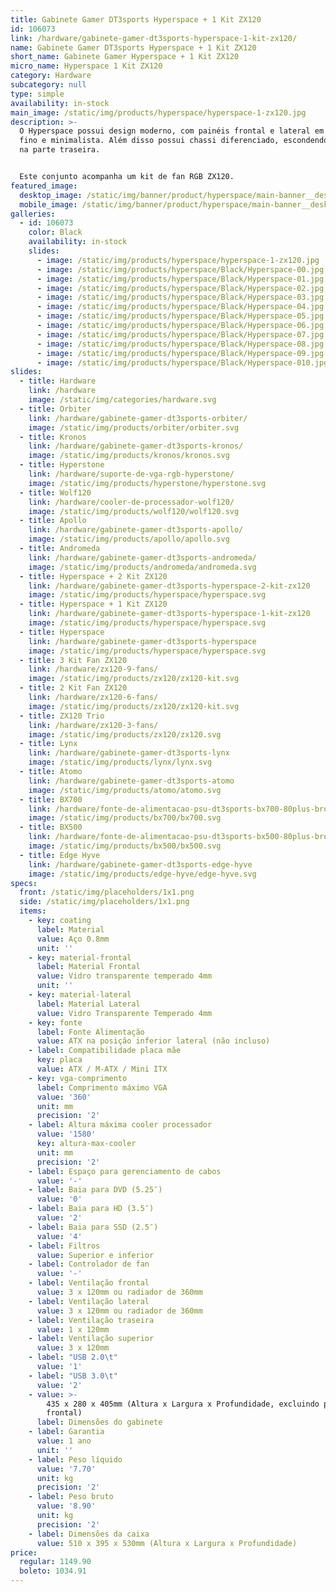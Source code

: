 ```yaml
---
title: Gabinete Gamer DT3sports Hyperspace + 1 Kit ZX120
id: 106073
link: /hardware/gabinete-gamer-dt3sports-hyperspace-1-kit-zx120/
name: Gabinete Gamer DT3sports Hyperspace + 1 Kit ZX120
short_name: Gabinete Gamer Hyperspace + 1 Kit ZX120
micro_name: Hyperspace 1 Kit ZX120
category: Hardware
subcategory: null
type: simple
availability: in-stock
main_image: /static/img/products/hyperspace/hyperspace-1-zx120.jpg
description: >-
  O Hyperspace possui design moderno, com painéis frontal e lateral em um design
  fino e minimalista. Além disso possui chassi diferenciado, escondendo a fonte
  na parte traseira.


  Este conjunto acompanha um kit de fan RGB ZX120.
featured_image:
  desktop_image: /static/img/banner/product/hyperspace/main-banner__desktop.jpg
  mobile_image: /static/img/banner/product/hyperspace/main-banner__desktop.jpg
galleries:
  - id: 106073
    color: Black
    availability: in-stock
    slides:
      - image: /static/img/products/hyperspace/hyperspace-1-zx120.jpg
      - image: /static/img/products/hyperspace/Black/Hyperspace-00.jpg
      - image: /static/img/products/hyperspace/Black/Hyperspace-01.jpg
      - image: /static/img/products/hyperspace/Black/Hyperspace-02.jpg
      - image: /static/img/products/hyperspace/Black/Hyperspace-03.jpg
      - image: /static/img/products/hyperspace/Black/Hyperspace-04.jpg
      - image: /static/img/products/hyperspace/Black/Hyperspace-05.jpg
      - image: /static/img/products/hyperspace/Black/Hyperspace-06.jpg
      - image: /static/img/products/hyperspace/Black/Hyperspace-07.jpg
      - image: /static/img/products/hyperspace/Black/Hyperspace-08.jpg
      - image: /static/img/products/hyperspace/Black/Hyperspace-09.jpg
      - image: /static/img/products/hyperspace/Black/Hyperspace-010.jpg
slides:
  - title: Hardware
    link: /hardware
    image: /static/img/categories/hardware.svg
  - title: Orbiter
    link: /hardware/gabinete-gamer-dt3sports-orbiter/
    image: /static/img/products/orbiter/orbiter.svg
  - title: Kronos
    link: /hardware/gabinete-gamer-dt3sports-kronos/
    image: /static/img/products/kronos/kronos.svg
  - title: Hyperstone
    link: /hardware/suporte-de-vga-rgb-hyperstone/
    image: /static/img/products/hyperstone/hyperstone.svg
  - title: Wolf120
    link: /hardware/cooler-de-processador-wolf120/
    image: /static/img/products/wolf120/wolf120.svg
  - title: Apollo
    link: /hardware/gabinete-gamer-dt3sports-apollo/
    image: /static/img/products/apollo/apollo.svg
  - title: Andromeda
    link: /hardware/gabinete-gamer-dt3sports-andromeda/
    image: /static/img/products/andromeda/andromeda.svg
  - title: Hyperspace + 2 Kit ZX120
    link: /hardware/gabinete-gamer-dt3sports-hyperspace-2-kit-zx120
    image: /static/img/products/hyperspace/hyperspace.svg
  - title: Hyperspace + 1 Kit ZX120
    link: /hardware/gabinete-gamer-dt3sports-hyperspace-1-kit-zx120
    image: /static/img/products/hyperspace/hyperspace.svg
  - title: Hyperspace
    link: /hardware/gabinete-gamer-dt3sports-hyperspace
    image: /static/img/products/hyperspace/hyperspace.svg
  - title: 3 Kit Fan ZX120
    link: /hardware/zx120-9-fans/
    image: /static/img/products/zx120/zx120-kit.svg
  - title: 2 Kit Fan ZX120
    link: /hardware/zx120-6-fans/
    image: /static/img/products/zx120/zx120-kit.svg
  - title: ZX120 Trio
    link: /hardware/zx120-3-fans/
    image: /static/img/products/zx120/zx120.svg
  - title: Lynx
    link: /hardware/gabinete-gamer-dt3sports-lynx
    image: /static/img/products/lynx/lynx.svg
  - title: Atomo
    link: /hardware/gabinete-gamer-dt3sports-atomo
    image: /static/img/products/atomo/atomo.svg
  - title: BX700
    link: /hardware/fonte-de-alimentacao-psu-dt3sports-bx700-80plus-bronze/
    image: /static/img/products/bx700/bx700.svg
  - title: BX500
    link: /hardware/fonte-de-alimentacao-psu-dt3sports-bx500-80plus-bronze/
    image: /static/img/products/bx500/bx500.svg
  - title: Edge Hyve
    link: /hardware/gabinete-gamer-dt3sports-edge-hyve
    image: /static/img/products/edge-hyve/edge-hyve.svg
specs:
  front: /static/img/placeholders/1x1.png
  side: /static/img/placeholders/1x1.png
  items:
    - key: coating
      label: Material
      value: Aço 0.8mm
      unit: ''
    - key: material-frontal
      label: Material Frontal
      value: Vidro transparente temperado 4mm
      unit: ''
    - key: material-lateral
      label: Material Lateral
      value: Vidro Transparente Temperado 4mm
    - key: fonte
      label: Fonte Alimentação
      value: ATX na posição inferior lateral (não incluso)
    - label: Compatibilidade placa mãe
      key: placa
      value: ATX / M-ATX / Mini ITX
    - key: vga-comprimento
      label: Comprimento máximo VGA
      value: '360'
      unit: mm
      precision: '2'
    - label: Altura máxima cooler processador
      value: '1580'
      key: altura-max-cooler
      unit: mm
      precision: '2'
    - label: Espaço para gerenciamento de cabos
      value: '-'
    - label: Baia para DVD (5.25″)
      value: '0'
    - label: Baia para HD (3.5″)
      value: '2'
    - label: Baia para SSD (2.5″)
      value: '4'
    - label: Filtros
      value: Superior e inferior
    - label: Controlador de fan
      value: '-'
    - label: Ventilação frontal
      value: 3 x 120mm ou radiador de 360mm
    - label: Ventilação lateral
      value: 3 x 120mm ou radiador de 360mm
    - label: Ventilação traseira
      value: 1 x 120mm
    - label: Ventilação superior
      value: 3 x 120mm
    - label: "USB 2.0\t"
      value: '1'
    - label: "USB 3.0\t"
      value: '2'
    - value: >-
        435 x 280 x 405mm (Altura x Largura x Profundidade, excluindo painel
        frontal)
      label: Dimensões do gabinete
    - label: Garantia
      value: 1 ano
      unit: ''
    - label: Peso líquido
      value: '7.70'
      unit: kg
      precision: '2'
    - label: Peso bruto
      value: '8.90'
      unit: kg
      precision: '2'
    - label: Dimensões da caixa
      value: 510 x 395 x 530mm (Altura x Largura x Profundidade)
price:
  regular: 1149.90
  boleto: 1034.91
---
```

